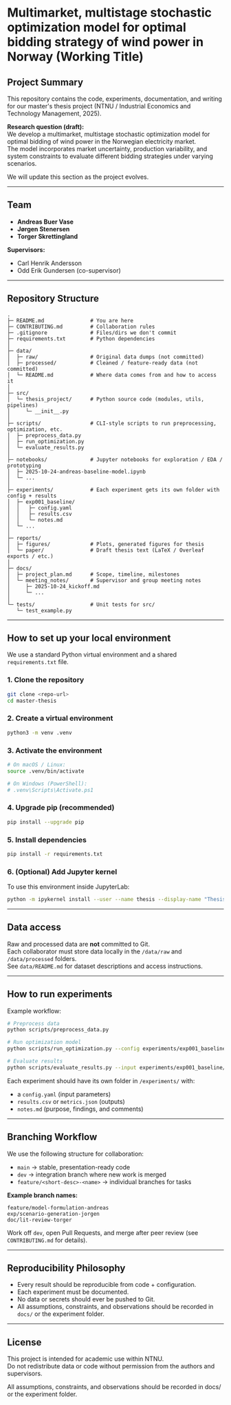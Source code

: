 # Multimarket, multistage stochastic optimization model for optimal bidding strategy of wind power in Norway (Working Title)

## Project Summary
This repository contains the code, experiments, documentation, and writing for our master's thesis project (NTNU / Industrial Economics and Technology Management, 2025).

**Research question (draft):**  
We develop a multimarket, multistage stochastic optimization model for optimal bidding of wind power in the Norwegian electricity market.  
The model incorporates market uncertainty, production variability, and system constraints to evaluate different bidding strategies under varying scenarios.

We will update this section as the project evolves.

---

## Team
- **Andreas Buer Vase**  
- **Jørgen Stenersen**  
- **Torger Skrettingland**

**Supervisors:**  
- Carl Henrik Andersson  
- Odd Erik Gundersen (co-supervisor)

---

## Repository Structure

```
.
├─ README.md               # You are here
├─ CONTRIBUTING.md         # Collaboration rules
├─ .gitignore              # Files/dirs we don't commit
├─ requirements.txt        # Python dependencies
│
├─ data/
│  ├─ raw/                 # Original data dumps (not committed)
│  ├─ processed/           # Cleaned / feature-ready data (not committed)
│  └─ README.md            # Where data comes from and how to access it
│
├─ src/
│  └─ thesis_project/      # Python source code (modules, utils, pipelines)
│     └─ __init__.py
│
├─ scripts/                # CLI-style scripts to run preprocessing, optimization, etc.
│  ├─ preprocess_data.py
│  ├─ run_optimization.py
│  └─ evaluate_results.py
│
├─ notebooks/              # Jupyter notebooks for exploration / EDA / prototyping
│  ├─ 2025-10-24-andreas-baseline-model.ipynb
│  └─ ...
│
├─ experiments/            # Each experiment gets its own folder with config + results
│  ├─ exp001_baseline/
│  │   ├─ config.yaml
│  │   ├─ results.csv
│  │   └─ notes.md
│  └─ ...
│
├─ reports/
│  ├─ figures/             # Plots, generated figures for thesis
│  └─ paper/               # Draft thesis text (LaTeX / Overleaf exports / etc.)
│
├─ docs/
│  ├─ project_plan.md      # Scope, timeline, milestones
│  └─ meeting_notes/       # Supervisor and group meeting notes
│     ├─ 2025-10-24_kickoff.md
│     └─ ...
│
└─ tests/                  # Unit tests for src/
   └─ test_example.py
```

---

## How to set up your local environment

We use a standard Python virtual environment and a shared `requirements.txt` file.

### 1. Clone the repository
```bash
git clone <repo-url>
cd master-thesis
```

### 2. Create a virtual environment
```bash
python3 -m venv .venv
```

### 3. Activate the environment
```bash
# On macOS / Linux:
source .venv/bin/activate

# On Windows (PowerShell):
# .venv\Scripts\Activate.ps1
```

### 4. Upgrade pip (recommended)
```bash
pip install --upgrade pip
```

### 5. Install dependencies
```bash
pip install -r requirements.txt
```

### 6. (Optional) Add Jupyter kernel
To use this environment inside JupyterLab:
```bash
python -m ipykernel install --user --name thesis --display-name "Thesis"
```

---

## Data access

Raw and processed data are **not** committed to Git.  
Each collaborator must store data locally in the `/data/raw` and `/data/processed` folders.  
See `data/README.md` for dataset descriptions and access instructions.

---

## How to run experiments

Example workflow:
```bash
# Preprocess data
python scripts/preprocess_data.py

# Run optimization model
python scripts/run_optimization.py --config experiments/exp001_baseline/config.yaml

# Evaluate results
python scripts/evaluate_results.py --input experiments/exp001_baseline/results.csv
```

Each experiment should have its own folder in `/experiments/` with:
- a `config.yaml` (input parameters)
- `results.csv` or `metrics.json` (outputs)
- `notes.md` (purpose, findings, and comments)

---

## Branching Workflow

We use the following structure for collaboration:

- `main` → stable, presentation-ready code  
- `dev` → integration branch where new work is merged  
- `feature/<short-desc>-<name>` → individual branches for tasks  

**Example branch names:**
```
feature/model-formulation-andreas
exp/scenario-generation-jorgen
doc/lit-review-torger
```

Work off `dev`, open Pull Requests, and merge after peer review (see `CONTRIBUTING.md` for details).

---

## Reproducibility Philosophy

- Every result should be reproducible from code + configuration.  
- Each experiment must be documented.  
- No data or secrets should ever be pushed to Git.  
- All assumptions, constraints, and observations should be recorded in `docs/` or the experiment folder.

---

## License
This project is intended for academic use within NTNU.  
Do not redistribute data or code without permission from the authors and supervisors.


All assumptions, constraints, and observations should be recorded in docs/ or the experiment folder.
